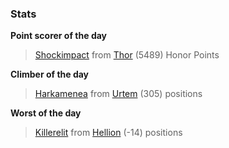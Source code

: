 

### Stats

**Point scorer of the day**
>[Shockimpact](/#/character/Thor/1768962) from [Thor](/#/ranking/Thor)  (5489) Honor Points


**Climber of the day**
>[Harkamenea](/#/character/Urtem/1857170) from [Urtem](/#/ranking/Urtem)  (305) positions


**Worst of the day**
>[Killerelit](/#/character/Hellion/1647678) from [Hellion](/#/ranking/Hellion)  (-14) positions


